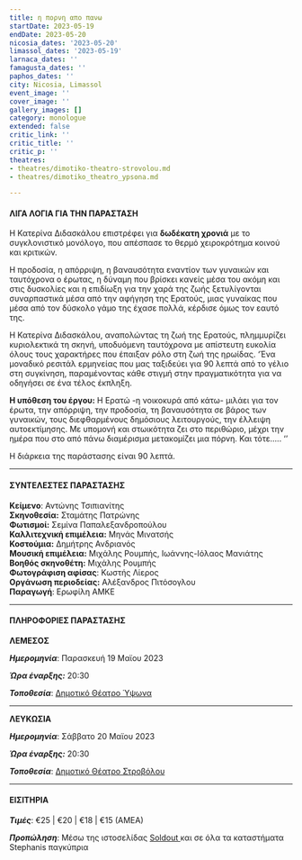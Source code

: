 ```yaml
---
title: η πορνη απο πανω
startDate: 2023-05-19
endDate: 2023-05-20
nicosia_dates: '2023-05-20'
limassol_dates: '2023-05-19'
larnaca_dates: ''
famagusta_dates: ''
paphos_dates: ''
city: Nicosia, Limassol
event_image: ''
cover_image: ''
gallery_images: []
category: monologue
extended: false
critic_link: ''
critic_title: ''
critic_p: ''
theatres:
- theatres/dimotiko-theatro-strovolou.md
- theatres/dimotiko_theatro_ypsona.md

---
```

#### ΛΙΓΑ ΛΟΓΙΑ ΓΙΑ ΤΗΝ ΠΑΡΑΣΤΑΣΗ

Η Κατερίνα Διδασκάλου επιστρέφει για **δωδέκατη χρονιά** με το συγκλονιστικό μονόλογο, που απέσπασε το θερμό χειροκρότημα κοινού και κριτικών.

Η προδοσία, η απόρριψη, η βαναυσότητα εναντίον των γυναικών και ταυτόχρονα ο έρωτας, η δύναμη που βρίσκει κανείς μέσα του ακόμη και στις δυσκολίες και η επιδίωξη για την χαρά της ζωής ξετυλίγονται συναρπαστικά μέσα από την αφήγηση της Ερατούς, μιας γυναίκας που μέσα από τον δύσκολο γάμο της έχασε πολλά, κέρδισε όμως τον εαυτό της.

Η Κατερίνα Διδασκάλου, αναπολώντας τη ζωή της Ερατούς, πλημμυρίζει κυριολεκτικά τη σκηνή, υποδυόμενη ταυτόχρονα με απίστευτη ευκολία όλους τους χαρακτήρες που έπαιξαν ρόλο στη ζωή της ηρωίδας. ‘Ένα μοναδικό ρεσιτάλ ερμηνείας που μας ταξιδεύει για 90 λεπτά από το γέλιο στη συγκίνηση, παραμένοντας κάθε στιγμή στην πραγματικότητα για να οδηγήσει σε ένα τέλος έκπληξη.

**Η υπόθεση του έργου:** Η Ερατώ -η νοικοκυρά από κάτω- μιλάει για τον έρωτα, την απόρριψη, την προδοσία, τη βαναυσότητα σε βάρος των γυναικών, τους διεφθαρμένους δημόσιους λειτουργούς, την έλλειψη αυτοεκτίμησης. Με υπομονή και στωικότητα ζει στο περιθώριο, μέχρι την ημέρα που στο από πάνω διαμέρισμα μετακομίζει μια πόρνη. Και τότε….. ‘’

Η διάρκεια της παράστασης είναι 90 λεπτά.

***

#### ΣΥΝΤΕΛΕΣΤΕΣ ΠΑΡΑΣΤΑΣΗΣ

**Κείμενο**: Αντώνης Τσιπιανίτης  
**Σκηνοθεσία:** Σταμάτης Πατρώνης  
**Φωτισμοί:** Σεμίνα Παπαλεξανδροπούλου  
**Καλλιτεχνική επιμέλεια:** Μηνάς Μινατσής  
**Κοστούμια:** Δημήτρης Ανδριανός  
**Μουσική επιμέλεια:** Μιχάλης Ρουμπής, Ιωάννης-Ιόλαος Μανιάτης  
**Βοηθός σκηνοθέτη:** Μιχάλης Ρουμπής  
**Φωτογράφιση αφίσας**: Κωστής Λίερος  
**Οργάνωση περιοδείας:** Αλέξανδρος Πιτόσογλου  
**Παραγωγή**: Ερωφίλη ΑΜΚΕ

***

#### ΠΛΗΡΟΦΟΡΙΕΣ ΠΑΡΑΣΤΑΣΗΣ

**ΛΕΜΕΣΟΣ**

**_Ημερομηνία_**: Παρασκευή 19 Μαϊου 2023

**_Ώρα έναρξης:_** 20:30

**_Τοποθεσία_**: [Δημοτικό Θέατρο Ύψωνα](?#map)

***

**ΛΕΥΚΩΣΙΑ**

**_Ημερομηνία_**: Σάββατο 20 Μαϊου 2023

**_Ώρα έναρξης:_** 20:30

**_Τοποθεσία_**: [Δημοτικό Θέατρο Στροβόλου](?#map)

***

#### ΕΙΣΙΤΗΡΙΑ

**_Τιμές_**: €25 | €20 | €18 | €15 (ΑΜΕΑ)

**_Προπώληση_**: Μέσω της ιστοσελίδας [Soldout ](https://www.soldoutticketbox.com/i-porni-apo-pano-may-2023/?lang=en)και σε όλα τα καταστήματα Stephanis παγκύπρια